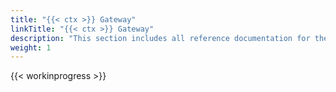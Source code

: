 ```yaml
---
title: "{{< ctx >}} Gateway"
linkTitle: "{{< ctx >}} Gateway"
description: "This section includes all reference documentation for the APIs exposed by CORTEX Gateway."
weight: 1
---
```


{{< workinprogress >}}
